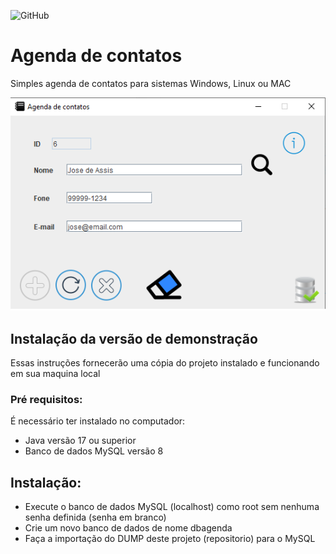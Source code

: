![GitHub](https://img.shields.io/github/license/LuizFelypee/agenda?style=plastic)
# Agenda de contatos  
Simples agenda de contatos para sistemas Windows, Linux ou MAC

![print da tela](https://github.com/LuizFelypee/agenda/blob/main/img/Print.png)

## Instalação da versão de demonstração
Essas instruções fornecerão uma cópia do projeto instalado e funcionando em sua maquina local

### Pré requisitos:
É necessário ter instalado no computador:
* Java versão 17 ou superior
* Banco de dados MySQL versão 8

## Instalação:
* Execute o banco de dados MySQL (localhost) como root sem nenhuma senha definida (senha em branco)
* Crie um novo banco de dados de nome dbagenda
* Faça a importação do DUMP deste projeto (repositorio) para o MySQL





